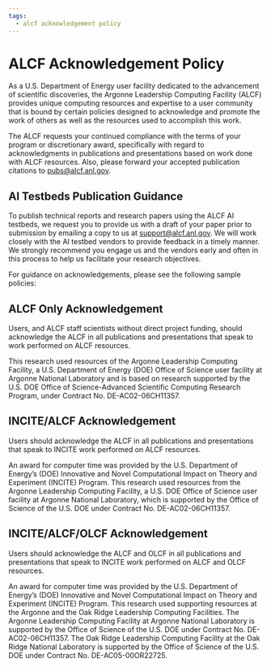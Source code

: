 ```yaml
---
tags:
  - alcf acknowledgement policy
---
```


# ALCF Acknowledgement Policy

As a U.S. Department of Energy user facility dedicated to the advancement of scientific discoveries, the Argonne Leadership Computing Facility (ALCF) provides unique computing resources and expertise to a user community that is bound by certain policies designed to acknowledge and promote the work of others as well as the resources used to accomplish this work.

The ALCF requests your continued compliance with the terms of your program or discretionary award, specifically with regard to acknowledgments in publications and presentations based on work done with ALCF resources. Also, please forward your accepted publication citations to pubs@alcf.anl.gov.

## AI Testbeds Publication Guidance

To publish technical reports and research papers using the ALCF AI testbeds, we request you to provide us with a draft of your paper prior to submission by emailing a copy to us at [support@alcf.anl.gov](mailto:support@alcf.anl.gov). We will work closely with the AI testbed vendors to provide feedback in a timely manner. We strongly recommend you engage us and the vendors early and often in this process to help us facilitate your research objectives.

For guidance on acknowledgements, please see the following sample policies:

## ALCF Only Acknowledgement

Users, and ALCF staff scientists without direct project funding, should acknowledge the ALCF in all publications and presentations that speak to work performed on ALCF resources.

This research used resources of the Argonne Leadership Computing Facility, a U.S. Department of Energy (DOE) Office of Science user facility at Argonne National Laboratory and is based on research supported by the U.S. DOE Office of Science-Advanced Scientific Computing Research Program, under Contract No. DE-AC02-06CH11357.

## INCITE/ALCF Acknowledgement

Users should acknowledge the ALCF in all publications and presentations that speak to INCITE work performed on ALCF resources.

An award for computer time was provided by the U.S. Department of Energy’s (DOE) Innovative and Novel Computational Impact on Theory and Experiment (INCITE) Program. This research used resources from the Argonne Leadership Computing Facility, a U.S. DOE Office of Science user facility at Argonne National Laboratory, which is supported by the Office of Science of the U.S. DOE under Contract No. DE-AC02-06CH11357.

## INCITE/ALCF/OLCF Acknowledgement

Users should acknowledge the ALCF and OLCF in all publications and presentations that speak to INCITE work performed on ALCF and OLCF resources.

An award for computer time was provided by the U.S. Department of Energy’s (DOE) Innovative and Novel Computational Impact on Theory and Experiment (INCITE) Program. This research used supporting resources at the Argonne and the Oak Ridge Leadership Computing Facilities. The Argonne Leadership Computing Facility at Argonne National Laboratory is supported by the Office of Science of the U.S. DOE under Contract No. DE-AC02-06CH11357. The Oak Ridge Leadership Computing Facility at the Oak Ridge National Laboratory is supported by the Office of Science of the U.S. DOE under Contract No. DE-AC05-00OR22725.